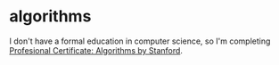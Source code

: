 # algorithms

I don't have a formal education in computer science, so I'm completing [Profesional Certificate: Algorithms by Stanford](https://www.coursera.org/specializations/algorithms).
